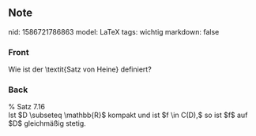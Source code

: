 ## Note
nid: 1586721786863
model: LaTeX
tags: wichtig
markdown: false

### Front
Wie ist der \textit{Satz von Heine} definiert?

### Back
<div>
  % Satz 7.16
</div>Ist $D \subseteq \mathbb{R}$ kompakt und ist $f \in C(D),$ so
ist $f$ auf $D$ gleichmäßig stetig.
